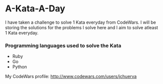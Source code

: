 # A-Kata-A-Day

I have taken a challenge to solve 1 Kata everyday from CodeWars. I will be storing the solutions for the problems I solve here and I aim to solve atleast 1 Kata everyday. 

### Programming languages used to solve the Kata
- Ruby
- Go
- Python


My CodeWars profile: http://www.codewars.com/users/jchuerva